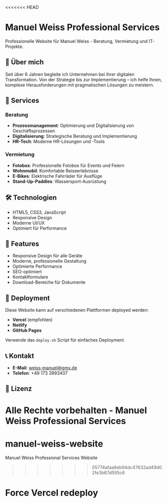 <<<<<<< HEAD
# Manuel Weiss Professional Services

Professionelle Website für Manuel Weiss - Beratung, Vermietung und IT-Projekte.

## 🌟 Über mich

Seit über 6 Jahren begleite ich Unternehmen bei ihrer digitalen Transformation. Von der Strategie bis zur Implementierung – ich helfe Ihnen, komplexe Herausforderungen mit pragmatischen Lösungen zu meistern.

## 🚀 Services

### Beratung
- **Prozessmanagement**: Optimierung und Digitalisierung von Geschäftsprozessen
- **Digitalisierung**: Strategische Beratung und Implementierung
- **HR-Tech**: Moderne HR-Lösungen und -Tools

### Vermietung
- **Fotobox**: Professionelle Fotobox für Events und Feiern
- **Wohnmobil**: Komfortable Reiseerlebnisse
- **E-Bikes**: Elektrische Fahrräder für Ausflüge
- **Stand-Up-Paddles**: Wassersport-Ausrüstung

## 🛠️ Technologien

- HTML5, CSS3, JavaScript
- Responsive Design
- Moderne UI/UX
- Optimiert für Performance

## 📱 Features

- Responsive Design für alle Geräte
- Moderne, professionelle Gestaltung
- Optimierte Performance
- SEO-optimiert
- Kontaktformulare
- Download-Bereiche für Dokumente

## 🚀 Deployment

Diese Website kann auf verschiedenen Plattformen deployed werden:

- **Vercel** (empfohlen)
- **Netlify**
- **GitHub Pages**

Verwende das `deploy.sh` Script für einfaches Deployment.

## 📞 Kontakt

- **E-Mail**: weiss-manuel@gmx.de
- **Telefon**: +49 173 3993407

## 📄 Lizenz

Alle Rechte vorbehalten - Manuel Weiss Professional Services 
=======
# manuel-weiss-website
Manuel Weiss Professional Services Website
>>>>>>> 05774afaa8eb94dc47632ad49d02fe3b67d595c6
# Force Vercel redeploy
